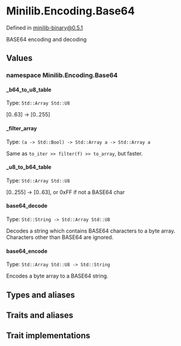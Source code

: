 # Minilib.Encoding.Base64

Defined in minilib-binary@0.5.1

BASE64 encoding and decoding

## Values

### namespace Minilib.Encoding.Base64

#### _b64_to_u8_table

Type: `Std::Array Std::U8`

[0..63] -> [0..255]

#### _filter_array

Type: `(a -> Std::Bool) -> Std::Array a -> Std::Array a`

Same as `to_iter >> filter(f) >> to_array`, but faster.

#### _u8_to_b64_table

Type: `Std::Array Std::U8`

[0..255] -> [0..63], or 0xFF if not a BASE64 char

#### base64_decode

Type: `Std::String -> Std::Array Std::U8`

Decodes a string which contains BASE64 characters to a byte array.
Characters other than BASE64 are ignored.

#### base64_encode

Type: `Std::Array Std::U8 -> Std::String`

Encodes a byte array to a BASE64 string.

## Types and aliases

## Traits and aliases

## Trait implementations